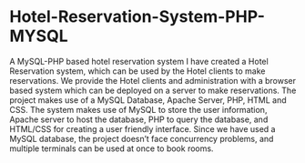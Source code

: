 # Hotel-Reservation-System-PHP-MYSQL
A MySQL-PHP based hotel reservation system  I have created a Hotel Reservation system, which can be used by the Hotel clients to make reservations. We provide the Hotel clients and administration with a browser based system which can be deployed on a server to make reservations.  The project makes use of a MySQL Database, Apache Server, PHP, HTML and CSS. The system makes use of MySQL to store the user information, Apache server to host the database, PHP to query the database, and HTML/CSS for creating a user friendly interface. Since we have used a MySQL database, the project doesn’t face concurrency problems, and multiple terminals can be used at once to book rooms.
